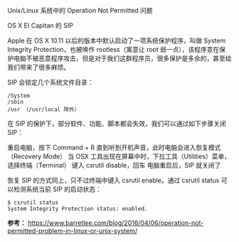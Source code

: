 Unix/Linux 系统中的 Operation Not Permitted 问题

OS X EI Capitan 的 SIP

Apple 在 OS X 10.11 以后的版本中默认启动了一项系统保护程序，叫做 System Integrity Protection，也被唤作 rootless（寓意让 root 弱一点），该程序意在保护电脑不被恶意程序攻击，但是对于我们这群程序员，很多保护是多余的，甚至给我们带来了很多麻烦。

SIP 会锁定几个系统文件目录：

```
/System
/sbin
/usr （/usr/local 除外）
```

在 SIP 的保护下，部分软件、功能、脚本都会失效，我们可以通过如下步骤关闭 SIP：

重启电脑，按下 Command + R 直到听到开机声音，此时电脑会进入恢复模式（Recovery Mode）
当 OSX 工具出现在屏幕中时，下拉工具（Utilities）菜单，选择终端（Terminal）
键入 csrutil disable，回车
电脑重启后，SIP 就关闭了

恢复 SIP 的方式同上，只不过终端中键入 csrutil enable。通过 csrutil status 可以检测系统当前 SIP 的启动状态：

```
$ csrutil status
System Integrity Protection status: enabled.
```

**参考：** https://www.barretlee.com/blog/2016/04/06/operation-not-permitted-problem-in-linux-or-unix-system/


